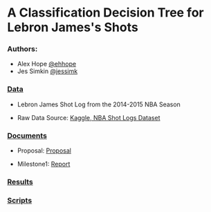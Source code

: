 # A Classification Decision Tree for Lebron James's Shots 
   
   
### Authors: 

- Alex Hope [@ehhope](https://github.com/ehhope)  
- Jes Simkin [@jessimk](https://github.com/jessimk) 

### [Data](https://github.com/UBC-MDS/DSCI-522-Jes-Alex/tree/master/data)

- Lebron James Shot Log from the 2014-2015 NBA Season

- Raw Data Source: [Kaggle, NBA Shot Logs Dataset](https://www.kaggle.com/dansbecker/nba-shot-logs/home)
  
  
### [Documents](https://github.com/UBC-MDS/DSCI-522-Jes-Alex/tree/master/docs)

- Proposal: [Proposal](https://github.com/UBC-MDS/DSCI-522-Jes-Alex/blob/master/docs/DSCI-522_Shot-Proposal.ipynb)

- Milestone1: [Report](https://github.com/UBC-MDS/DSCI-522-Jes-Alex/blob/master/docs/Report.Rmd)
  
### [Results](https://github.com/UBC-MDS/DSCI-522-Jes-Alex/tree/master/results)

### [Scripts](https://github.com/UBC-MDS/DSCI-522-Jes-Alex/tree/master/src)

